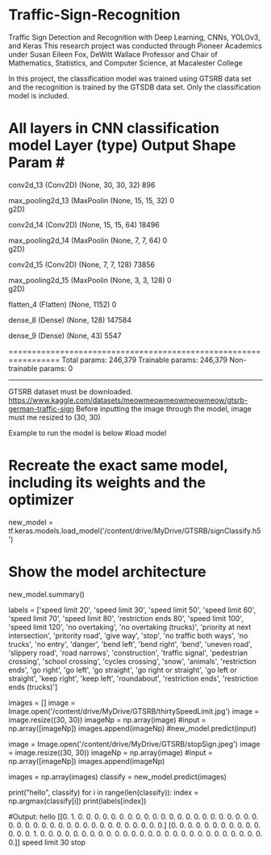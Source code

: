 # Traffic-Sign-Recognition
Traffic Sign Detection and Recognition with Deep Learning, CNNs, YOLOv3, and Keras
This research project was conducted through Pioneer Academics under Susan Eileen Fox, DeWitt Wallace Professor and Chair of Mathematics,
Statistics, and Computer Science, at Macalester College

In this project, the classification model was trained using GTSRB data set and the recognition is trained by the GTSDB data set. Only the classification model is included.  

All layers in CNN classification model
 Layer (type)                Output Shape              Param #   
=================================================================
 conv2d_13 (Conv2D)          (None, 30, 30, 32)        896       
                                                                 
 max_pooling2d_13 (MaxPoolin  (None, 15, 15, 32)       0         
 g2D)                                                            
                                                                 
 conv2d_14 (Conv2D)          (None, 15, 15, 64)        18496     
                                                                 
 max_pooling2d_14 (MaxPoolin  (None, 7, 7, 64)         0         
 g2D)                                                            
                                                                 
 conv2d_15 (Conv2D)          (None, 7, 7, 128)         73856     
                                                                 
 max_pooling2d_15 (MaxPoolin  (None, 3, 3, 128)        0         
 g2D)                                                            
                                                                 
 flatten_4 (Flatten)         (None, 1152)              0         
                                                                 
 dense_8 (Dense)             (None, 128)               147584    
                                                                 
 dense_9 (Dense)             (None, 43)                5547      
                                                                 
=================================================================
Total params: 246,379
Trainable params: 246,379
Non-trainable params: 0
_________________________________________________________________

GTSRB dataset must be downloaded. https://www.kaggle.com/datasets/meowmeowmeowmeowmeow/gtsrb-german-traffic-sign
Before inputting the image through the model, image must me resized to (30, 30)

Example to run the model is below 
#load model
# Recreate the exact same model, including its weights and the optimizer
new_model = tf.keras.models.load_model('/content/drive/MyDrive/GTSRB/signClassify.h5')

# Show the model architecture
new_model.summary()

labels = ['speed limit 20', 'speed limit 30', 'speed limit 50', 'speed limit 60', 'speed limit 70', 'speed limit 80', 'restriction ends 80', 'speed limit 100', 'speed limit 120', 'no overtaking', 'no overtaking (trucks)', 
             'priority at next intersection', 'pritority road', 'give way', 'stop', 'no traffic both ways', 'no trucks', 'no entry', 'danger', 'bend left', 'bend right', 'bend', 'uneven road', 'slippery road', 'road narrows',
             'construction', 'traffic signal', 'pedestrian crossing', 'school crossing', 'cycles crossing', 'snow', 'animals', 'restriction ends', 'go right', 'go left', 'go straight', 'go right or straight',
             'go left or straight', 'keep right', 'keep left', 'roundabout', 'restriction ends', 'restriction ends (trucks)']

images = []
image = Image.open('/content/drive/MyDrive/GTSRB/thirtySpeedLimit.jpg')
image = image.resize((30, 30))
imageNp = np.array(image)
#input = np.array([imageNp])
images.append(imageNp)
#new_model.predict(input)

image = Image.open('/content/drive/MyDrive/GTSRB/stopSign.jpeg')
image = image.resize((30, 30))
imageNp = np.array(image)
#input = np.array([imageNp])
images.append(imageNp)

images = np.array(images)
classify = new_model.predict(images)

print("hello", classify)
for i in range(len(classify)):
  index = np.argmax(classify[i])
  print(labels[index])
  
  #Output: 
  hello [[0. 1. 0. 0. 0. 0. 0. 0. 0. 0. 0. 0. 0. 0. 0. 0. 0. 0. 0. 0. 0. 0. 0. 0.
  0. 0. 0. 0. 0. 0. 0. 0. 0. 0. 0. 0. 0. 0. 0. 0. 0. 0. 0.]
 [0. 0. 0. 0. 0. 0. 0. 0. 0. 0. 0. 0. 0. 0. 1. 0. 0. 0. 0. 0. 0. 0. 0. 0.
  0. 0. 0. 0. 0. 0. 0. 0. 0. 0. 0. 0. 0. 0. 0. 0. 0. 0. 0.]]
speed limit 30
stop

